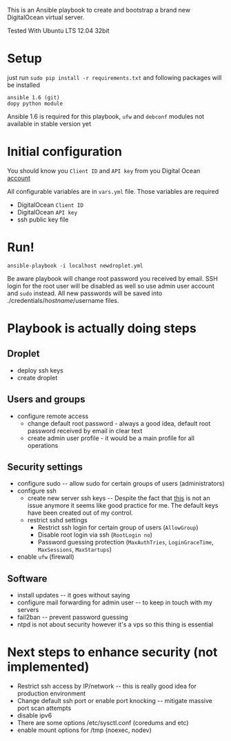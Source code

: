 
This is an Ansible playbook to create and bootstrap a brand new DigitalOcean virtual server. 

Tested With Ubuntu LTS 12.04 32bit

# Setup
just run `sudo pip install -r requirements.txt` and following packages will be installed 
```
ansible 1.6 (git)
dopy python module
```
Ansible 1.6 is required for this playbook, `ufw` and `debconf` modules not available in stable version yet

# Initial configuration
You should know you `Client ID` and `API key` from you Digital Ocean [account](https://cloud.digitalocean.com/droplets)

All configurable variables are in `vars.yml` file.
Those variables are required
* DigitalOcean `Client ID`
* DigitalOcean `API key`
* ssh public key file

# Run! 
```
ansible-playbook -i localhost newdroplet.yml
```
Be aware playbook will change root password you received by email. SSH login for the root user will be disabled as well
so use admin user account and `sudo` instead. All new passwords will be saved into ./credentials/$hostname/$username files.


# Playbook is actually doing steps

## Droplet 

* deploy ssh keys 
* create droplet

## Users and groups 
* configure remote access 
  * change default root password - always a good idea, default root password received by email in clear text
  * create admin user profile - it would be a main profile for all operations 

## Security settings
* configure sudo -- allow sudo for certain groups of users (administrators)
* configure ssh 
  * create new server ssh keys -- Despite the fact that [this](https://www.digitalocean.com/company/blog/avoid-duplicate-ssh-host-keys/) is not an issue anymore it seems like good practice for me. The default keys have been created out of my control.
  * restrict sshd settings
    * Restrict ssh login for certain group of users (`AllowGroup`) 
    * Disable root login via ssh (`RootLogin no`) 
    * Password guessing protection (`MaxAuthTries`, `LoginGraceTime`, `MaxSessions`, `MaxStartups`)
* enable `ufw` (firewall)

## Software 

* install updates -- it goes without saying 
* configure mail forwarding for admin user -- to keep in touch with my servers 
* fail2ban -- prevent password guessing 
* ntpd is not about security however it's a vps so this thing is essential

# Next steps to enhance security (not implemented)
* Restrict ssh access by IP/network -- this is really good idea for production environment 
* Change default ssh port or enable port knocking -- mitigate massive port scan attempts
* disable ipv6
* There are some options /etc/sysctl.conf (coredums and etc)
* enable mount options for /tmp (noexec, nodev) 
